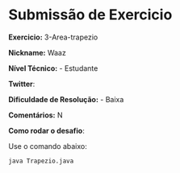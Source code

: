 # Submissão de Exercicio

**Exercicio:** 3-Area-trapezio

**Nickname:** Waaz

**Nível Técnico:** - Estudante

**Twitter**: 

**Dificuldade de Resolução:** - Baixa

**Comentários:** N

**Como rodar o desafio**: 

Use o comando abaixo: 
```bash
java Trapezio.java
```